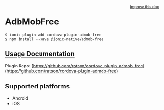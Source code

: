 <a style="float:right;font-size:12px;" href="http://github.com/driftyco/ionic-native/edit/master/src/@ionic-native/plugins/admob-free/index.ts#L64">
  Improve this doc
</a>

# AdbMobFree

```
$ ionic plugin add cordova-plugin-admob-free
$ npm install --save @ionic-native/admob-free
```

## [Usage Documentation](https://ionicframework.com/docs/native/admob-free/)

Plugin Repo: [https://github.com/ratson/cordova-plugin-admob-free](https://github.com/ratson/cordova-plugin-admob-free)



## Supported platforms
- Android
- iOS



